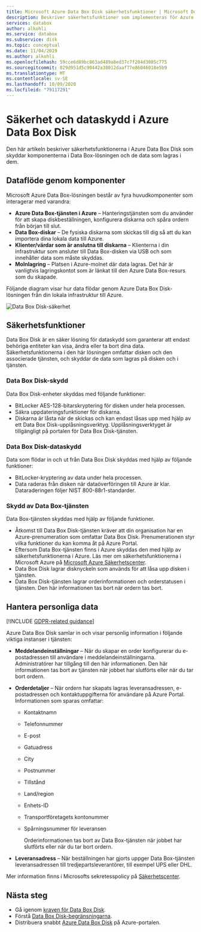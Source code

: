 ```yaml
---
title: Microsoft Azure Data Box Disk säkerhetsfunktioner | Microsoft Docs i data
description: Beskriver säkerhetsfunktioner som implementeras för Azure Data Box Disk, en moln lösning som gör att du kan överföra stora mängder data till Azure
services: databox
author: alkohli
ms.service: databox
ms.subservice: disk
ms.topic: conceptual
ms.date: 11/04/2019
ms.author: alkohli
ms.openlocfilehash: 59cce6d89bc863ad489a8ed37c7f284d3085c775
ms.sourcegitcommit: 829d951d5c90442a38012daaf77e86046018e5b9
ms.translationtype: MT
ms.contentlocale: sv-SE
ms.lasthandoff: 10/09/2020
ms.locfileid: "79117291"
---
```

# <a name="azure-data-box-disk-security-and-data-protection"></a>Säkerhet och dataskydd i Azure Data Box Disk

Den här artikeln beskriver säkerhetsfunktionerna i Azure Data Box Disk som skyddar komponenterna i Data Box-lösningen och de data som lagras i dem. 

## <a name="data-flow-through-components"></a>Dataflöde genom komponenter

Microsoft Azure Data Box-lösningen består av fyra huvudkomponenter som interagerar med varandra:

- **Azure Data Box-tjänsten i Azure** – Hanteringstjänsten som du använder för att skapa diskbeställningen, konfigurera diskarna och spåra ordern från början till slut.
- **Data Box-diskar** – De fysiska diskarna som skickas till dig så att du kan importera dina lokala data till Azure. 
- **Klienter/värdar som är anslutna till diskarna** – Klienterna i din infrastruktur som ansluter till Data Box-disken via USB och som innehåller data som måste skyddas.
- **Molnlagring** – Platsen i Azure-molnet där data lagras. Det här är vanligtvis lagringskontot som är länkat till den Azure Data Box-resurs som du skapade.

Följande diagram visar hur data flödar genom Azure Data Box Disk-lösningen från din lokala infrastruktur till Azure.

![Data Box Disk-säkerhet](media/data-box-disk-security/data-box-disk-security-1.png)

## <a name="security-features"></a>Säkerhetsfunktioner

Data Box Disk är en säker lösning för dataskydd som garanterar att endast behöriga entiteter kan visa, ändra eller ta bort dina data. Säkerhetsfunktionerna i den här lösningen omfattar disken och den associerade tjänsten, och skyddar de data som lagras på disken och i tjänsten.

### <a name="data-box-disk-protection"></a>Data Box Disk-skydd

Data Box Disk-enheter skyddas med följande funktioner:

- BitLocker AES-128-bitarskryptering för disken under hela processen.
- Säkra uppdateringsfunktioner för diskarna.
- Diskarna är låsta när de skickas och kan endast låsas upp med hjälp av ett Data Box Disk-upplåsningsverktyg. Upplåsningsverktyget är tillgängligt på portalen för Data Box Disk-tjänsten.

### <a name="data-box-disk-data-protection"></a>Data Box Disk-dataskydd

Data som flödar in och ut från Data Box Disk skyddas med hjälp av följande funktioner:

- BitLocker-kryptering av data under hela processen.
- Data raderas från disken när dataöverföringen till Azure är klar. Dataraderingen följer NIST 800-88r1-standarder.

### <a name="data-box-service-protection"></a>Skydd av Data Box-tjänsten

Data Box-tjänsten skyddas med hjälp av följande funktioner.

- Åtkomst till Data Box Disk-tjänsten kräver att din organisation har en Azure-prenumeration som omfattar Data Box Disk. Prenumerationen styr vilka funktioner du kan komma åt på Azure Portal.
- Eftersom Data Box-tjänsten finns i Azure skyddas den med hjälp av säkerhetsfunktionerna i Azure. Läs mer om säkerhetsfunktionerna i Microsoft Azure på [Microsoft Azure Säkerhetscenter](https://www.microsoft.com/TrustCenter/Security/default.aspx).
- Data Box Disk lagrar disknyckeln som används för att låsa upp disken i tjänsten. 
- Data Box Disk-tjänsten lagrar orderinformationen och orderstatusen i tjänsten. Den här informationen tas bort när ordern tas bort.

## <a name="managing-personal-data"></a>Hantera personliga data

[!INCLUDE [GDPR-related guidance](../../includes/gdpr-intro-sentence.md)]

Azure Data Box Disk samlar in och visar personlig information i följande viktiga instanser i tjänsten:

- **Meddelandeinställningar** – När du skapar en order konfigurerar du e-postadressen till användare i meddelandeinställningarna. Administratörer har tillgång till den här informationen. Den här informationen tas bort av tjänsten när jobbet har slutförts eller när du tar bort ordern.

- **Orderdetaljer** – När ordern har skapats lagras leveransadressen, e-postadressen och kontaktuppgifterna för användare på Azure Portal. Informationen som sparas omfattar:

  - Kontaktnamn
  - Telefonnummer
  - E-post
  - Gatuadress
  - City
  - Postnummer
  - Tillstånd
  - Land/region
  - Enhets-ID
  - Transportföretagets kontonummer
  - Spårningsnummer för leveransen

    Orderinformationen tas bort av Data Box-tjänsten när jobbet har slutförts eller när du tar bort ordern.

- **Leveransadress** – När beställningen har gjorts uppger Data Box-tjänsten leveransadressen till tredjepartsleverantörer, till exempel UPS eller DHL. 

Mer information finns i Microsofts sekretesspolicy på [Säkerhetscenter](https://www.microsoft.com/trustcenter).


## <a name="next-steps"></a>Nästa steg

- Gå igenom [kraven för Data Box Disk](data-box-disk-system-requirements.md).
- Förstå [Data Box Disk-begränsningarna](data-box-disk-limits.md).
- Distribuera snabbt [Azure Data Box Disk](data-box-disk-quickstart-portal.md) på Azure-portalen.
